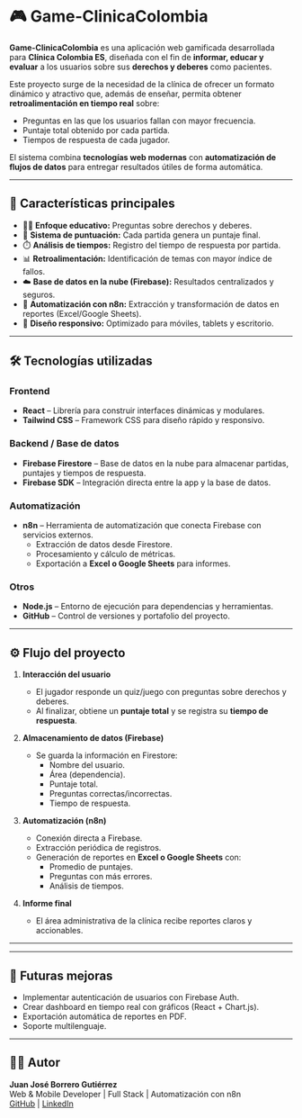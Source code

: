 # 🎮 Game-ClinicaColombia

**Game-ClinicaColombia** es una aplicación web gamificada desarrollada para **Clínica Colombia ES**, diseñada con el fin de **informar, educar y evaluar** a los usuarios sobre sus **derechos y deberes** como pacientes.  

Este proyecto surge de la necesidad de la clínica de ofrecer un formato dinámico y atractivo que, además de enseñar, permita obtener **retroalimentación en tiempo real** sobre:  
- Preguntas en las que los usuarios fallan con mayor frecuencia.  
- Puntaje total obtenido por cada partida.  
- Tiempos de respuesta de cada jugador.  

El sistema combina **tecnologías web modernas** con **automatización de flujos de datos** para entregar resultados útiles de forma automática.

---

## 🚀 Características principales
- 🧑‍⚕️ **Enfoque educativo:** Preguntas sobre derechos y deberes.  
- 🎯 **Sistema de puntuación:** Cada partida genera un puntaje final.  
- ⏱️ **Análisis de tiempos:** Registro del tiempo de respuesta por partida.  
- 📊 **Retroalimentación:** Identificación de temas con mayor índice de fallos.  
- ☁️ **Base de datos en la nube (Firebase):** Resultados centralizados y seguros.  
- 🔄 **Automatización con n8n:** Extracción y transformación de datos en reportes (Excel/Google Sheets).  
- 📱 **Diseño responsivo:** Optimizado para móviles, tablets y escritorio.  

---

## 🛠️ Tecnologías utilizadas

### Frontend
- **React** – Librería para construir interfaces dinámicas y modulares.  
- **Tailwind CSS** – Framework CSS para diseño rápido y responsivo.  

### Backend / Base de datos
- **Firebase Firestore** – Base de datos en la nube para almacenar partidas, puntajes y tiempos de respuesta.  
- **Firebase SDK** – Integración directa entre la app y la base de datos.  

### Automatización
- **n8n** – Herramienta de automatización que conecta Firebase con servicios externos.  
  - Extracción de datos desde Firestore.  
  - Procesamiento y cálculo de métricas.  
  - Exportación a **Excel o Google Sheets** para informes.  

### Otros
- **Node.js** – Entorno de ejecución para dependencias y herramientas.  
- **GitHub** – Control de versiones y portafolio del proyecto.  

---

## ⚙️ Flujo del proyecto

1. **Interacción del usuario**  
   - El jugador responde un quiz/juego con preguntas sobre derechos y deberes.  
   - Al finalizar, obtiene un **puntaje total** y se registra su **tiempo de respuesta**.  

2. **Almacenamiento de datos (Firebase)**  
   - Se guarda la información en Firestore:  
     - Nombre del usuario.  
     - Área (dependencia).  
     - Puntaje total.  
     - Preguntas correctas/incorrectas.  
     - Tiempo de respuesta.  

3. **Automatización (n8n)**  
   - Conexión directa a Firebase.  
   - Extracción periódica de registros.  
   - Generación de reportes en **Excel o Google Sheets** con:  
     - Promedio de puntajes.  
     - Preguntas con más errores.  
     - Análisis de tiempos.  

4. **Informe final**  
   - El área administrativa de la clínica recibe reportes claros y accionables.  

---
---

## 🔮 Futuras mejoras
- Implementar autenticación de usuarios con Firebase Auth.  
- Crear dashboard en tiempo real con gráficos (React + Chart.js).  
- Exportación automática de reportes en PDF.  
- Soporte multilenguaje.  

---

## 👨‍💻 Autor
**Juan José Borrero Gutiérrez**  
Web & Mobile Developer | Full Stack | Automatización con n8n  
[GitHub](https://github.com/juanjosbg/Game-ClinicaColombia) | [LinkedIn](https://linkedin.com/in/tu-link)  

